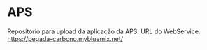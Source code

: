 # APS
Repositório para upload da aplicação da APS.
URL do WebService: https://pegada-carbono.mybluemix.net/
